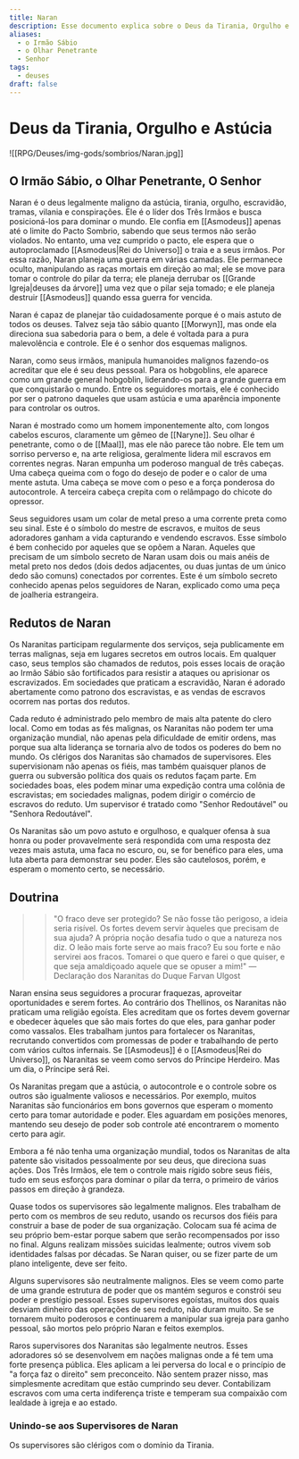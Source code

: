 ```yaml
---
title: Naran
description: Esse documento explica sobre o Deus da Tirania, Orgulho e Astúcia
aliases:
  - o Irmão Sábio
  - o Olhar Penetrante
  - Senhor
tags:
  - deuses
draft: false
---
```

# Deus da Tirania, Orgulho e Astúcia
![[RPG/Deuses/img-gods/sombrios/Naran.jpg]]

## O Irmão Sábio, o Olhar Penetrante, O Senhor

Naran é o deus legalmente maligno da astúcia, tirania, orgulho, escravidão, tramas, vilania e conspirações. Ele é o líder dos Três Irmãos e busca posicioná-los para dominar o mundo. Ele confia em [[Asmodeus]] apenas até o limite do Pacto Sombrio, sabendo que seus termos não serão violados. No entanto, uma vez cumprido o pacto, ele espera que o autoproclamado [[Asmodeus|Rei do Universo]] o traia e a seus irmãos. Por essa razão, Naran planeja uma guerra em várias camadas. Ele permanece oculto, manipulando as raças mortais em direção ao mal; ele se move para tomar o controle do pilar da terra; ele planeja derrubar os [[Grande Igreja|deuses da árvore]] uma vez que o pilar seja tomado; e ele planeja destruir [[Asmodeus]] quando essa guerra for vencida.

Naran é capaz de planejar tão cuidadosamente porque é o mais astuto de todos os deuses. Talvez seja tão sábio quanto [[Morwyn]], mas onde ela direciona sua sabedoria para o bem, a dele é voltada para a pura malevolência e controle. Ele é o senhor dos esquemas malignos.

Naran, como seus irmãos, manipula humanoides malignos fazendo-os acreditar que ele é seu deus pessoal. Para os hobgoblins, ele aparece como um grande general hobgoblin, liderando-os para a grande guerra em que conquistarão o mundo. Entre os seguidores mortais, ele é conhecido por ser o patrono daqueles que usam astúcia e uma aparência imponente para controlar os outros.

Naran é mostrado como um homem imponentemente alto, com longos cabelos escuros, claramente um gêmeo de [[Naryne]]. Seu olhar é penetrante, como o de [[Maal]], mas ele não parece tão nobre. Ele tem um sorriso perverso e, na arte religiosa, geralmente lidera mil escravos em correntes negras. Naran empunha um poderoso mangual de três cabeças. Uma cabeça queima com o fogo do desejo de poder e o calor de uma mente astuta. Uma cabeça se move com o peso e a força ponderosa do autocontrole. A terceira cabeça crepita com o relâmpago do chicote do opressor.

Seus seguidores usam um colar de metal preso a uma corrente preta como seu sinal. Este é o símbolo do mestre de escravos, e muitos de seus adoradores ganham a vida capturando e vendendo escravos. Esse símbolo é bem conhecido por aqueles que se opõem a Naran. Aqueles que precisam de um símbolo secreto de Naran usam dois ou mais anéis de metal preto nos dedos (dois dedos adjacentes, ou duas juntas de um único dedo são comuns) conectados por correntes. Este é um símbolo secreto conhecido apenas pelos seguidores de Naran, explicado como uma peça de joalheria estrangeira.

## Redutos de Naran

Os Naranitas participam regularmente dos serviços, seja publicamente em terras malignas, seja em lugares secretos em outros locais. Em qualquer caso, seus templos são chamados de redutos, pois esses locais de oração ao Irmão Sábio são fortificados para resistir a ataques ou aprisionar os escravizados. Em sociedades que praticam a escravidão, Naran é adorado abertamente como patrono dos escravistas, e as vendas de escravos ocorrem nas portas dos redutos.

Cada reduto é administrado pelo membro de mais alta patente do clero local. Como em todas as fés malignas, os Naranitas não podem ter uma organização mundial, não apenas pela dificuldade de emitir ordens, mas porque sua alta liderança se tornaria alvo de todos os poderes do bem no mundo. Os clérigos dos Naranitas são chamados de supervisores. Eles supervisionam não apenas os fiéis, mas também quaisquer planos de guerra ou subversão política dos quais os redutos façam parte. Em sociedades boas, eles podem minar uma expedição contra uma colônia de escravistas; em sociedades malignas, podem dirigir o comércio de escravos do reduto. Um supervisor é tratado como "Senhor Redoutável" ou "Senhora Redoutável".

Os Naranitas são um povo astuto e orgulhoso, e qualquer ofensa à sua honra ou poder provavelmente será respondida com uma resposta dez vezes mais astuta, uma faca no escuro, ou, se for benéfico para eles, uma luta aberta para demonstrar seu poder. Eles são cautelosos, porém, e esperam o momento certo, se necessário.

## Doutrina

>>"O fraco deve ser protegido? Se não fosse tão perigoso, a ideia seria risível. Os fortes devem servir àqueles que precisam de sua ajuda? A própria noção desafia tudo o que a natureza nos diz. O leão mais forte serve ao mais fraco? Eu sou forte e não servirei aos fracos. Tomarei o que quero e farei o que quiser, e que seja amaldiçoado aquele que se opuser a mim!" 
>—Declaração dos Naranitas do Duque Farvan Ulgost

Naran ensina seus seguidores a procurar fraquezas, aproveitar oportunidades e serem fortes. Ao contrário dos Thellinos, os Naranitas não praticam uma religião egoísta. Eles acreditam que os fortes devem governar e obedecer àqueles que são mais fortes do que eles, para ganhar poder como vassalos. Eles trabalham juntos para fortalecer os Naranitas, recrutando convertidos com promessas de poder e trabalhando de perto com vários cultos infernais. Se [[Asmodeus]] é o [[Asmodeus|Rei do Universo]], os Naranitas se veem como servos do Príncipe Herdeiro. Mas um dia, o Príncipe será Rei.

Os Naranitas pregam que a astúcia, o autocontrole e o controle sobre os outros são igualmente valiosos e necessários. Por exemplo, muitos Naranitas são funcionários em bons governos que esperam o momento certo para tomar autoridade e poder. Eles aguardam em posições menores, mantendo seu desejo de poder sob controle até encontrarem o momento certo para agir.

Embora a fé não tenha uma organização mundial, todos os Naranitas de alta patente são visitados pessoalmente por seu deus, que direciona suas ações. Dos Três Irmãos, ele tem o controle mais rígido sobre seus fiéis, tudo em seus esforços para dominar o pilar da terra, o primeiro de vários passos em direção à grandeza.

Quase todos os supervisores são legalmente malignos. Eles trabalham de perto com os membros de seu reduto, usando os recursos dos fiéis para construir a base de poder de sua organização. Colocam sua fé acima de seu próprio bem-estar porque sabem que serão recompensados por isso no final. Alguns realizam missões suicidas lealmente; outros vivem sob identidades falsas por décadas. Se Naran quiser, ou se fizer parte de um plano inteligente, deve ser feito.

Alguns supervisores são neutralmente malignos. Eles se veem como parte de uma grande estrutura de poder que os mantém seguros e constrói seu poder e prestígio pessoal. Esses supervisores egoístas, muitos dos quais desviam dinheiro das operações de seu reduto, não duram muito. Se se tornarem muito poderosos e continuarem a manipular sua igreja para ganho pessoal, são mortos pelo próprio Naran e feitos exemplos.

Raros supervisores dos Naranitas são legalmente neutros. Esses adoradores só se desenvolvem em nações malignas onde a fé tem uma forte presença pública. Eles aplicam a lei perversa do local e o princípio de "a força faz o direito" sem preconceito. Não sentem prazer nisso, mas simplesmente acreditam que estão cumprindo seu dever. Contabilizam escravos com uma certa indiferença triste e temperam sua compaixão com lealdade à igreja e ao estado.

### Unindo-se aos Supervisores de Naran

Os supervisores são clérigos com o domínio da Tirania.

